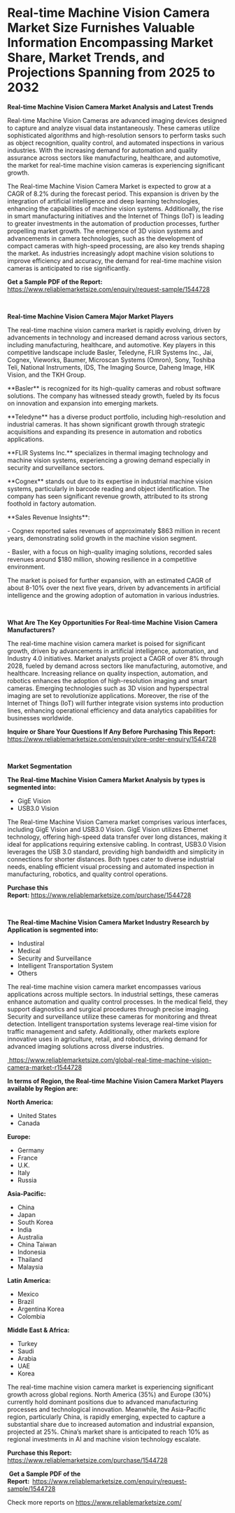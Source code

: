 <p><h1>Real-time Machine Vision Camera Market Size Furnishes Valuable Information Encompassing Market Share, Market Trends, and Projections Spanning from 2025 to 2032</h1></p><p><strong>Real-time Machine Vision Camera Market Analysis and Latest Trends</strong></p>
<p><p>Real-time Machine Vision Cameras are advanced imaging devices designed to capture and analyze visual data instantaneously. These cameras utilize sophisticated algorithms and high-resolution sensors to perform tasks such as object recognition, quality control, and automated inspections in various industries. With the increasing demand for automation and quality assurance across sectors like manufacturing, healthcare, and automotive, the market for real-time machine vision cameras is experiencing significant growth.</p><p>The Real-time Machine Vision Camera Market is expected to grow at a CAGR of 8.2% during the forecast period. This expansion is driven by the integration of artificial intelligence and deep learning technologies, enhancing the capabilities of machine vision systems. Additionally, the rise in smart manufacturing initiatives and the Internet of Things (IoT) is leading to greater investments in the automation of production processes, further propelling market growth. The emergence of 3D vision systems and advancements in camera technologies, such as the development of compact cameras with high-speed processing, are also key trends shaping the market. As industries increasingly adopt machine vision solutions to improve efficiency and accuracy, the demand for real-time machine vision cameras is anticipated to rise significantly.</p></p>
<p><strong>Get a Sample PDF of the Report:&nbsp;</strong> <a href="https://www.reliablemarketsize.com/enquiry/request-sample/1544728?utm_campaign=2319&utm_medium=2&utm_source=Github&utm_content=ia&utm_term=12022025&utm_id=real-time-machine-vision-camera">https://www.reliablemarketsize.com/enquiry/request-sample/1544728</a></p>
<p>&nbsp;</p>
<p><strong>Real-time Machine Vision Camera Major Market Players</strong></p>
<p><p>The real-time machine vision camera market is rapidly evolving, driven by advancements in technology and increased demand across various sectors, including manufacturing, healthcare, and automotive. Key players in this competitive landscape include Basler, Teledyne, FLIR Systems Inc., Jai, Cognex, Vieworks, Baumer, Microscan Systems (Omron), Sony, Toshiba Teli, National Instruments, IDS, The Imaging Source, Daheng Image, HIK Vision, and the TKH Group.</p><p>**Basler** is recognized for its high-quality cameras and robust software solutions. The company has witnessed steady growth, fueled by its focus on innovation and expansion into emerging markets. </p><p>**Teledyne** has a diverse product portfolio, including high-resolution and industrial cameras. It has shown significant growth through strategic acquisitions and expanding its presence in automation and robotics applications. </p><p>**FLIR Systems Inc.** specializes in thermal imaging technology and machine vision systems, experiencing a growing demand especially in security and surveillance sectors. </p><p>**Cognex** stands out due to its expertise in industrial machine vision systems, particularly in barcode reading and object identification. The company has seen significant revenue growth, attributed to its strong foothold in factory automation.</p><p>**Sales Revenue Insights**:</p><p>- Cognex reported sales revenues of approximately $863 million in recent years, demonstrating solid growth in the machine vision segment. </p><p>- Basler, with a focus on high-quality imaging solutions, recorded sales revenues around $180 million, showing resilience in a competitive environment.</p><p>The market is poised for further expansion, with an estimated CAGR of about 8-10% over the next five years, driven by advancements in artificial intelligence and the growing adoption of automation in various industries.</p></p>
<p>&nbsp;</p>
<p><strong>What Are The Key Opportunities For Real-time Machine Vision Camera Manufacturers?</strong></p>
<p><p>The real-time machine vision camera market is poised for significant growth, driven by advancements in artificial intelligence, automation, and Industry 4.0 initiatives. Market analysts project a CAGR of over 8% through 2028, fueled by demand across sectors like manufacturing, automotive, and healthcare. Increasing reliance on quality inspection, automation, and robotics enhances the adoption of high-resolution imaging and smart cameras. Emerging technologies such as 3D vision and hyperspectral imaging are set to revolutionize applications. Moreover, the rise of the Internet of Things (IoT) will further integrate vision systems into production lines, enhancing operational efficiency and data analytics capabilities for businesses worldwide.</p></p>
<p><strong>Inquire or Share Your Questions If Any Before Purchasing This Report:</strong> <a href="https://www.reliablemarketsize.com/enquiry/pre-order-enquiry/1544728?utm_campaign=2319&utm_medium=2&utm_source=Github&utm_content=ia&utm_term=12022025&utm_id=real-time-machine-vision-camera">https://www.reliablemarketsize.com/enquiry/pre-order-enquiry/1544728</a></p>
<p>&nbsp;</p>
<p><strong>Market Segmentation</strong></p>
<p><strong>The Real-time Machine Vision Camera Market Analysis by types is segmented into:</strong></p>
<p><ul><li>GigE Vision</li><li>USB3.0 Vision</li></ul></p>
<p><p>The Real-time Machine Vision Camera market comprises various interfaces, including GigE Vision and USB3.0 Vision. GigE Vision utilizes Ethernet technology, offering high-speed data transfer over long distances, making it ideal for applications requiring extensive cabling. In contrast, USB3.0 Vision leverages the USB 3.0 standard, providing high bandwidth and simplicity in connections for shorter distances. Both types cater to diverse industrial needs, enabling efficient visual processing and automated inspection in manufacturing, robotics, and quality control operations.</p></p>
<p><strong>Purchase this Report:&nbsp;</strong><a href="https://www.reliablemarketsize.com/purchase/1544728?utm_campaign=2319&utm_medium=2&utm_source=Github&utm_content=ia&utm_term=12022025&utm_id=real-time-machine-vision-camera">https://www.reliablemarketsize.com/purchase/1544728</a></p>
<p>&nbsp;</p>
<p><strong>The Real-time Machine Vision Camera Market Industry Research by Application is segmented into:</strong></p>
<p><ul><li>Industiral</li><li>Medical</li><li>Security and Surveillance</li><li>Intelligent Transportation System</li><li>Others</li></ul></p>
<p><p>The real-time machine vision camera market encompasses various applications across multiple sectors. In industrial settings, these cameras enhance automation and quality control processes. In the medical field, they support diagnostics and surgical procedures through precise imaging. Security and surveillance utilize these cameras for monitoring and threat detection. Intelligent transportation systems leverage real-time vision for traffic management and safety. Additionally, other markets explore innovative uses in agriculture, retail, and robotics, driving demand for advanced imaging solutions across diverse industries.</p></p>
<p><a href="https://www.reliablemarketsize.com/global-real-time-machine-vision-camera-market-r1544728?utm_campaign=2319&utm_medium=2&utm_source=Github&utm_content=ia&utm_term=12022025&utm_id=real-time-machine-vision-camera">&nbsp;https://www.reliablemarketsize.com/global-real-time-machine-vision-camera-market-r1544728</a></p>
<p><strong>In terms of Region, the Real-time Machine Vision Camera Market Players available by Region are:</strong></p>
<p>
    <p> <strong> North America: </strong>
        <ul>
            <li>United States</li>
            <li>Canada</li>
        </ul>
        </p> 
    <p> <strong> Europe: </strong>
        <ul>
            <li>Germany</li>
            <li>France</li>
            <li>U.K.</li>
            <li>Italy</li>
            <li>Russia</li>
        </ul>
        </p> 
    <p> <strong> Asia-Pacific: </strong>
        <ul>
            <li>China</li>
            <li>Japan</li>
            <li>South Korea</li>
            <li>India</li>
            <li>Australia</li>
            <li>China Taiwan</li>
            <li>Indonesia</li>
            <li>Thailand</li>
            <li>Malaysia</li>
        </ul>
        </p> 
    <p> <strong> Latin America: </strong>
        <ul>
            <li>Mexico</li>
            <li>Brazil</li>
            <li>Argentina Korea</li>
            <li>Colombia</li>
        </ul>
        </p> 
    <p> <strong> Middle East & Africa: </strong>
        <ul>
            <li>Turkey</li>
            <li>Saudi</li>
            <li>Arabia</li>
            <li>UAE</li>
            <li>Korea</li>
        </ul>
    </p>
    </p>
<p><p>The real-time machine vision camera market is experiencing significant growth across global regions. North America (35%) and Europe (30%) currently hold dominant positions due to advanced manufacturing processes and technological innovation. Meanwhile, the Asia-Pacific region, particularly China, is rapidly emerging, expected to capture a substantial share due to increased automation and industrial expansion, projected at 25%. China’s market share is anticipated to reach 10% as regional investments in AI and machine vision technology escalate.</p></p>
<p><strong>Purchase this Report: </strong><a href="https://www.reliablemarketsize.com/purchase/1544728?utm_campaign=2319&utm_medium=2&utm_source=Github&utm_content=ia&utm_term=12022025&utm_id=real-time-machine-vision-camera">https://www.reliablemarketsize.com/purchase/1544728</a></p>
<p>&nbsp;<strong>Get a Sample PDF of the Report:&nbsp;&nbsp;</strong><a href="https://www.reliablemarketsize.com/enquiry/request-sample/1544728?utm_campaign=2319&utm_medium=2&utm_source=Github&utm_content=ia&utm_term=12022025&utm_id=real-time-machine-vision-camera">https://www.reliablemarketsize.com/enquiry/request-sample/1544728</a></p>
<p><strong></strong></p>
<p>Check more reports on <a href="https://www.reliablemarketsize.com/?utm_campaign=2319&utm_medium=2&utm_source=Github&utm_content=ia&utm_term=12022025&utm_id=real-time-machine-vision-camera">https://www.reliablemarketsize.com/</a></p>